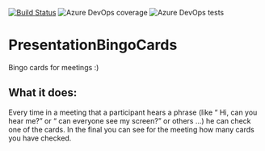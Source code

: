 [![Build Status](https://dev.azure.com/ignatandrei0674/BingoAzureDevOps/_apis/build/status/ignatandrei.PresentationBingoCards?branchName=master)](https://dev.azure.com/ignatandrei0674/BingoAzureDevOps/_build/latest?definitionId=4&branchName=master)
![Azure DevOps coverage](https://img.shields.io/azure-devops/coverage/ignatandrei0674/BingoAzureDevOps/4)
![Azure DevOps tests](https://img.shields.io/azure-devops/tests/ignatandrei0674/BingoAzureDevOps/4)

# PresentationBingoCards
Bingo cards for meetings :)


## What it does: 

Every time in a meeting that a participant hears a phrase (like “ Hi, can you hear me?” or “ can everyone see my screen?” or others …)  he can check one of the cards. In the final you can see for the meeting how many cards you have checked.



